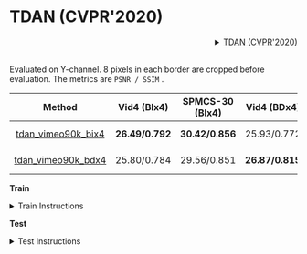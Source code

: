 # TDAN (CVPR'2020)

<!-- [ALGORITHM] -->
<details>
<summary align="right"><a href="https://arxiv.org/abs/1812.02898">TDAN (CVPR'2020)</a></summary>

```bibtex
@InProceedings{tian2020tdan,
  title={TDAN: Temporally-Deformable Alignment Network for Video Super-Resolution},
  author={Tian, Yapeng and Zhang, Yulun and Fu, Yun and Xu, Chenliang},
  booktitle = {Proceedings of the IEEE conference on Computer Vision and Pattern Recognition},
  year = {2020}
}
```

</details>

<br/>

Evaluated on Y-channel. 8 pixels in each border are cropped before evaluation.
The metrics are `PSNR / SSIM` .

|                                Method                               |   Vid4 (BIx4)   | SPMCS-30 (BIx4) |   Vid4 (BDx4)   | SPMCS-30 (BDx4) |                                                                                                         Download                                                                                                        |
|:-------------------------------------------------------------------:|:---------------:|:---------------:|:---------------:|:---------------:|:-----------------------------------------------------------------------------------------------------------------------------------------------------------------------------------------------------------------------:|
| [tdan_vimeo90k_bix4](/configs/restorers/tdan/tdan_vimeo90k_bix4.py) | **26.49/0.792** | **30.42/0.856** |   25.93/0.772   |   29.69/0.842   | [model](https://download.openmmlab.com/mmediting/restorers/tdan/tdan_vimeo90k_bix4_20210528-739979d9.pth) \| [log](https://download.openmmlab.com/mmediting/restorers/tdan/tdan_vimeo90k_bix4_20210528_135616.log.json) |
| [tdan_vimeo90k_bdx4](/configs/restorers/tdan/tdan_vimeo90k_bdx4.py) |   25.80/0.784   |   29.56/0.851   | **26.87/0.815** | **30.77/0.868** | [model](https://download.openmmlab.com/mmediting/restorers/tdan/tdan_vimeo90k_bdx4_20210528-c53ab844.pth) \| [log](https://download.openmmlab.com/mmediting/restorers/tdan/tdan_vimeo90k_bdx4_20210528_122401.log.json) |

**Train**

<details>
<summary>Train Instructions</summary>

You can use the following command to train a model.

```shell
./tools/dist_train.sh ${CONFIG_FILE} ${GPU_NUM} [optional arguments]
```

TDAN is trained with two stages.

**Stage 1**: Train with a larger learning rate (1e-4)

```shell
./tools/dist_train.sh configs/restorers/tdan/tdan_vimeo90k_bix4_lr1e-4_400k.py 8
```

**Stage 2**: Fine-tune with a smaller learning rate (5e-5)

```shell
./tools/dist_train.sh configs/restorers/tdan/tdan_vimeo90k_bix4_ft_lr5e-5_400k.py 8
```

For more details, you can refer to **Train a model** part in [getting_started](/docs/getting_started.md#train-a-model).
</details>

**Test**

<details>
<summary>Test Instructions</summary>

You can use the following command to test a model.

```shell
python tools/test.py ${CONFIG_FILE} ${CHECKPOINT_FILE} [--out ${RESULT_FILE}] [--save-path ${IMAGE_SAVE_PATH}]
```

Example: Test TDAN on SPMCS-30 using Bicubic downsampling.

```shell
python tools/test.py configs/restorers/tdan/tdan_vimeo90k_bix4_ft_lr5e-5_400k.py  checkpoints/SOME_CHECKPOINT.pth --save_path outputs/
```

For more details, you can refer to **Inference with pretrained models** part in [getting_started](/docs/getting_started.md#inference-with-pretrained-models).
</details>

